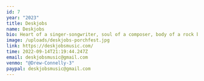 ```yaml
---
id: 7
year: "2023"
title: Deskjobs
name: Deskjobs
bio: Heart of a singer-songwriter, soul of a composer, body of a rock band. Mix of crunchy guitars, poppy hooks, and a dash of suburban ennui.
image: /uploads/deskjobs-porchfest.jpg
link: https://deskjobsmusic.com/
time: 2022-09-14T21:19:44.247Z
email: deskjobsmusic@gmail.com
venmo: "@Drew-Connelly-3"
paypal: deskjobsmusic@gmail.com
---
```


